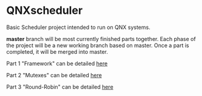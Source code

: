 # QNXscheduler
Basic Scheduler project intended to run on QNX systems.

**master** branch will be most currently finished parts together.
Each phase of the project will be a new working branch based on master.
Once a part is completed, it will be merged into master.

Part 1 "Framework" can be detailed [here](http://www.se.rit.edu/~swen-565/projects/Scheduling/building_framework.html)

Part 2 "Mutexes" can be detailed [here](http://www.se.rit.edu/~swen-565/projects/Scheduling/Scheduler_Part2.html)

Part 3 "Round-Robin" can be detailed [here](http://www.se.rit.edu/~swen-565/projects/Scheduling/Scheduler_Part3.html)
